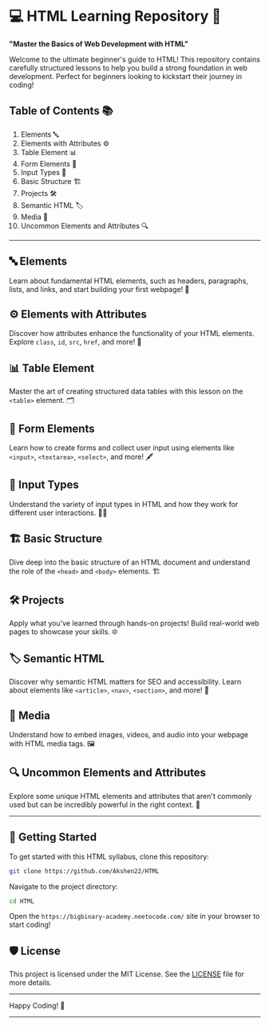 # 💻 HTML Learning Repository 🚀

**"Master the Basics of Web Development with HTML"**

Welcome to the ultimate beginner's guide to HTML! This repository contains carefully structured lessons to help you build a strong foundation in web development. Perfect for beginners looking to kickstart their journey in coding!

## Table of Contents 📚

1. Elements 🔤
2. Elements with Attributes ⚙️
3. Table Element 📊
4. Form Elements 📝
5. Input Types 🔣
6. Basic Structure 🏗️
7. Projects 🛠️
8. Semantic HTML 🏷️
9. Media 🎥
10. Uncommon Elements and Attributes 🔍

---

## 🔤 Elements

Learn about fundamental HTML elements, such as headers, paragraphs, lists, and links, and start building your first webpage! 🏁

## ⚙️ Elements with Attributes

Discover how attributes enhance the functionality of your HTML elements. Explore `class`, `id`, `src`, `href`, and more! 🔧

## 📊 Table Element

Master the art of creating structured data tables with this lesson on the `<table>` element. 🗂️

## 📝 Form Elements

Learn how to create forms and collect user input using elements like `<input>`, `<textarea>`, `<select>`, and more! 🖋️

## 🔣 Input Types

Understand the variety of input types in HTML and how they work for different user interactions. 🧑‍💻

## 🏗️ Basic Structure

Dive deep into the basic structure of an HTML document and understand the role of the `<head>` and `<body>` elements. 🏗️

## 🛠️ Projects

Apply what you've learned through hands-on projects! Build real-world web pages to showcase your skills. 🌐

## 🏷️ Semantic HTML

Discover why semantic HTML matters for SEO and accessibility. Learn about elements like `<article>`, `<nav>`, `<section>`, and more! 🔖

## 🎥 Media

Understand how to embed images, videos, and audio into your webpage with HTML media tags. 🖼️

## 🔍 Uncommon Elements and Attributes

Explore some unique HTML elements and attributes that aren't commonly used but can be incredibly powerful in the right context. 🧐

---

## 🚀 Getting Started

To get started with this HTML syllabus, clone this repository:

```bash
git clone https://github.com/Akshen22/HTML
```

Navigate to the project directory:

```bash
cd HTML
```

Open the `https://bigbinary-academy.neetocode.com/` site in your browser to start coding!

## 🛡️ License
This project is licensed under the MIT License. See the [LICENSE](LICENSE) file for more details.

---

Happy Coding! 🎉

---
